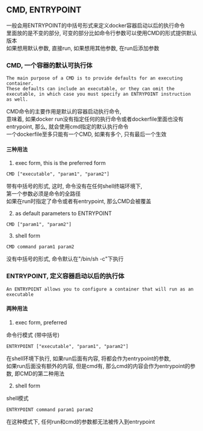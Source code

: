 ## CMD, ENTRYPOINT

一般会用ENTRYPOINT的中括号形式来定义docker容器启动以后的执行命令 <br/>
里面放的是不变的部分, 可变的部分比如命令行参数可以使用CMD的形式提供默认版本 <br/>
如果想用默认参数, 直接run, 如果想用其他参数, 在run后添加参数 <br/>

### CMD, 一个容器的默认可执行体

```
The main purpose of a CMD is to provide defaults for an executing container. 
These defaults can include an executable, or they can omit the executable, in which case you must specify an ENTRYPOINT instruction as well.
```

CMD命令的主要作用是默认的容器启动执行命令, <br/>
意味着, 如果docker run没有指定任何的执行命令或者dockerfile里面也没有entrypoint, 那么, 就会使用cmd指定的默认执行命令 <br/>
一个dockerfile至多只能有一个CMD, 如果有多个, 只有最后一个生效<br/>

#### 三种用法
1. exec form, this is the preferred form

```
CMD ["executable", "param1", "param2"]
```
带有中括号的形式, 这时, 命令没有在任何shell终端环境下, <br/>
第一个参数必须是命令的全路径 <br/>
如果在run时指定了命令或者有entrypoint, 那么CMD会被覆盖<br/>

2. as default parameters to ENTRYPOINT

```
CMD ["param1", "param2"]
```

3. shell form

```
CMD command param1 param2
```
没有中括号的形式, 命令默认在"/bin/sh -c"下执行<br/>

### ENTRYPOINT, 定义容器启动以后的执行体

```
An ENTRYPOINT allows you to configure a container that will run as an executable
```

#### 两种用法

1. exec form, preferred

命令行模式 (带中括号)

```
ENTRYPOINT ["executable", "param1", "param2"]
```
在shell环境下执行, 如果run后面有内容, 将都会作为entrypoint的参数, <br/>
如果run后面没有额外的内容, 但是cmd有, 那么cmd的内容会作为entrypoint的参数, 即CMD的第二种用法 <br/>

2. shell form

shell模式

```
ENTRYPOINT command param1 param2
```
在这种模式下, 任何run和cmd的参数都无法被传入到entrypoint
